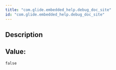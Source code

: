 ```yaml
---
title: "com.glide.embedded_help.debug_doc_site"
id: "com.glide.embedded_help.debug_doc_site"
---
```

## Description



## Value: 
```
false
```